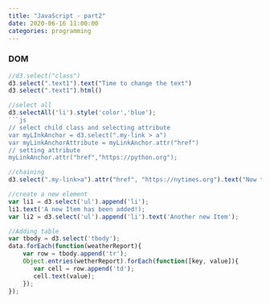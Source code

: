 ```yaml
---
title: "JavaScript - part2"
date: 2020-06-16 11:00:00
categories: programming
---
```

### DOM

```js
//d3.select("class")
d3.select(".text1").text("Time to change the text")
d3.select(".text1").html()
```
```js
//select all
d3.selectAll('li').style('color','blue');
```js
// select child class and selecting attribute
var myLInkAnchor = d3.select(".my-link > a")
var myLinkAnchorAttribute = myLinkAnchor.attr("href")
// setting attribute
myLinkAnchor.attr("href","https://python.org");
```
```js
//chaining
d3.select(".my-link>a").attr("href", "https://nytimes.org").text("Now this is a link to the NYT");
```
```js
//create a new element
var li1 = d3.select('ul').append('li');
li1.text('A new Item has been added!);
var li2 = d3.select('ul').append('li').text('Another new Item');
```
```js
//Adding table
var tbody = d3.select('tbody');
data.forEach(function(weatherReport){
    var row = tbody.append('tr');
    Object.entries(wetherReport).forEach(function([key, value]){
       var cell = row.append('td');
       cell.text(value);
    });
});
```
